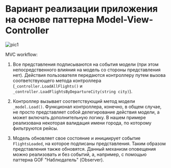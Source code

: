 # Вариант реализации приложения на основе паттерна Model-View-Controller

![pic1](https://github.com/ar1st0crat/OODesignCaseStudies/blob/master/Images/MVC_diagram.png)

MVC workflow:

1) Все представления подписываются на события модели (при этом непосредственного влияния на модель со стороны представления нет). Действия пользователя передаются контроллеру путем вызова соответствующего метода контроллера (```_controller.LoadAllFlights()``` и ```_controller.LoadFlightsByDepartureCity(string city)```).

2) Контроллер вызывает соответствующий метод модели ```_model.Load()```. Функционал контроллера, конечно, в общем случае, не просто представляет собой делегирование действия модели, а может включать дополнительную логику. В нашем примере реализована некоторая валидация имени города, по которому фильтруются рейсы.

3) Модель обновляет свое состояние и инициирует событие ```FlightsLoaded```, на которое подписаны представления. Таким образом представления также обновятся. Данный механизм оповещения можно реализовать и без событий, а, например, с помощью паттерна GOF "Наблюдатель" (Observer).
